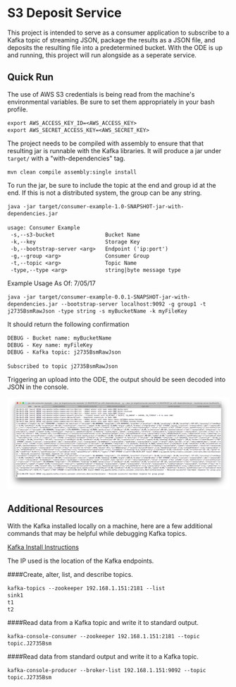 # S3 Deposit Service

This project is intended to serve as a  consumer application to subscribe to a Kafka topic of streaming JSON, package the results as a JSON file, and deposits the resulting file into a predetermined bucket. With the ODE is up and running, this project will run alongside as a seperate service.

## Quick Run
The use of AWS S3 credentials is being read from the machine's environmental variables. Be sure to set them appropriately in your bash profile.

```
export AWS_ACCESS_KEY_ID=<AWS_ACCESS_KEY>
export AWS_SECRET_ACCESS_KEY=<AWS_SECRET_KEY>
```

The project needs to be compiled with assembly to ensure that that resulting jar is runnable with the Kafka libraries. It will produce a jar under `target/` with a "with-dependencies" tag.

```
mvn clean compile assembly:single install
```

To run the jar, be sure to include the topic at the end and group id at the end. If this is not a distributed system, the group can be any string.

```
java -jar target/consumer-example-1.0-SNAPSHOT-jar-with-dependencies.jar     

usage: Consumer Example
 -s,--s3-bucket                Bucket Name
 -k,--key                      Storage Key
 -b,--bootstrap-server <arg>   Endpoint ('ip:port')
 -g,--group <arg>              Consumer Group
 -t,--topic <arg>              Topic Name
 -type,--type <arg>            string|byte message type
```
Example Usage As Of: 7/05/17

``` 
java -jar target/consumer-example-0.0.1-SNAPSHOT-jar-with-dependencies.jar --bootstrap-server localhost:9092 -g group1 -t j2735BsmRawJson -type string -s myBucketName -k myFileKey
```

It should return the following confirmation

```
DEBUG - Bucket name: myBucketName
DEBUG - Key name: myFileKey 
DEBUG - Kafka topic: j2735BsmRawJson

Subscribed to topic j2735BsmRawJson 
```
Triggering an upload into the ODE, the output should be seen decoded into JSON in the console.

![CLI-output](images/cli-output.png)

## Additional Resources

With the Kafka installed locally on a machine, here are a few additional commands that may be helpful while debugging Kafka topics.

[Kafka Install Instructions](https://www.cloudera.com/documentation/kafka/latest/topics/kafka_installing.html#concept_ngx_4l4_4r)

The IP used is the location of the Kafka endpoints.

####Create, alter, list, and describe topics.

```
kafka-topics --zookeeper 192.168.1.151:2181 --list
sink1
t1
t2
```

####Read data from a Kafka topic and write it to standard output. 

```
kafka-console-consumer --zookeeper 192.168.1.151:2181 --topic topic.J2735Bsm
```

####Read data from standard output and write it to a Kafka topic. 

```
kafka-console-producer --broker-list 192.168.1.151:9092 --topic topic.J2735Bsm 
```

